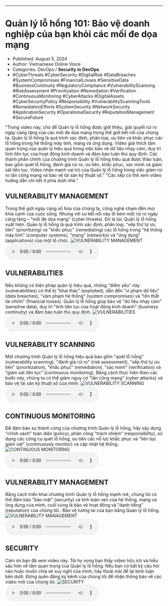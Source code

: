 
---

# Quản lý lỗ hổng 101: Bảo vệ doanh nghiệp của bạn khỏi các mối đe dọa mạng

- Published: August 5, 2024
- Author: Vietnamese Online Voice
- Categories: DevOps / **Security in DevOps**
- #CyberThreats #CyberSecurity #DigitalRisk #DataBreaches #SystemCompromises #FinancialLosses #SensitiveData #BusinessContinuity #RegulatoryCompliance #VulnerabilityScanning #RiskAssessment #Prioritization #Remediation #Verification #ContinuousMonitoring #CyberAttacks #DigitalAssets #CyberSecurityPolicy #Responsibility #VulnerabilityScanningTools #RemediationEfforts #SystemSecurity #NetworkSecurity #ApplicationSecurity #OperationalSecurity #ReputationManagement #SecureFuture

"Trong video này, chủ đề Quản lý lỗ hổng được giới thiệu, giải quyết rủi ro ngày càng tăng của các mối đe dọa mạng trong thế giới kết nối của chúng ta. Quản lý lỗ hổng là quá trình xác định, phân loại, ưu tiên và khắc phục các lỗ hổng trong hệ thống máy tính, mạng và ứng dụng. Video giải thích tầm quan trọng của quản lý hiệu quả trong việc bảo vệ dữ liệu nhạy cảm, duy trì tính liên tục của hoạt động kinh doanh và đảm bảo tuân thủ quy định. Các thành phần chính của chương trình Quản lý lỗ hổng hiệu quả được thảo luận, bao gồm quét lỗ hổng, đánh giá rủi ro, ưu tiên, khắc phục, xác minh và giám sát liên tục. Video nhấn mạnh vai trò của Quản lý lỗ hổng trong việc giảm rủi ro tấn công mạng và bảo vệ tài sản kỹ thuật số." "Các sếp có thể xem video hướng dẫn chi tiết ở phía dưới nhé."


## VULNERABILITY MANAGEMENT

Trong thế giới ngày càng số hóa của chúng ta, công nghệ chạm đến mọi khía cạnh của cuộc sống. Nhưng với sự kết nối này đi kèm một rủi ro ngày càng tăng – "mối đe dọa mạng" (cyber threats). Đó là lúc Quản lý lỗ hổng xuất hiện. Quản lý lỗ hổng là quá trình xác định, phân loại, "xếp thứ tự ưu tiên" (prioritizing) và "khắc phục" (remediating) các lỗ hổng trong "hệ thống máy tính" (computer systems), "mạng" (networks) và "ứng dụng" (applications) của một tổ chức.
![VULNERABILITY MANAGEMENT](https://http-archiver-apis-production-80.schnworks.com/storage/images/transitions/2024-08-05/transition--8817003696-Montserrat-Medium-512DA8.jpg)
<audio controls>
    <source src="https://http-archiver-apis-production-80.schnworks.com/storage/storage/audio/file-13629134938.mp3" type="audio/mpeg">
</audio>



## VULNERABILITIES

Nếu không có biện pháp quản lý hiệu quả, những "điểm yếu" này (vulnerabilities) có thể bị "khai thác" (exploited), dẫn đến "vi phạm dữ liệu" (data breaches), "xâm phạm hệ thống" (system compromises) và "tổn thất tài chính" (financial losses). Quản lý lỗ hổng giúp bảo vệ "dữ liệu nhạy cảm" (sensitive data), duy trì "tính liên tục của hoạt động kinh doanh" (business continuity) và đảm bảo tuân thủ quy định.
![VULNERABILITIES](https://http-archiver-apis-production-80.schnworks.com/storage/images/transitions/2024-08-05/transition-29781917753-Montserrat-ExtraBold-512DA8.jpg)
<audio controls>
    <source src="https://http-archiver-apis-production-80.schnworks.com/storage/storage/audio/file-2567164965.mp3" type="audio/mpeg">
</audio>



## VULNERABILITY SCANNING

Một chương trình Quản lý lỗ hổng hiệu quả bao gồm "quét lỗ hổng" (vulnerability scanning), "đánh giá rủi ro" (risk assessment), "xếp thứ tự ưu tiên" (prioritization), "khắc phục" (remediation), "xác minh" (verification) và "giám sát liên tục" (continuous monitoring). Bằng cách thực hiện theo các bước này, chúng ta có thể giảm nguy cơ "tấn công mạng" (cyber attacks) và bảo vệ tài sản kỹ thuật số của mình.
![VULNERABILITY SCANNING](https://http-archiver-apis-production-80.schnworks.com/storage/images/transitions/2024-08-05/transition--24595623237-Montserrat-ExtraBold-303F9F.jpg)
<audio controls>
    <source src="https://http-archiver-apis-production-80.schnworks.com/storage/storage/audio/file-3206794251.mp3" type="audio/mpeg">
</audio>



## CONTINUOUS MONITORING

Để đảm bảo sự thành công của chương trình Quản lý lỗ hổng, hãy xây dựng "chính sách" toàn diện (policy), phân công "trách nhiệm" (responsibility), sử dụng các công cụ quét lỗ hổng, ưu tiên các nỗ lực khắc phục và "liên tục giám sát" (continuously monitor) và cập nhật hệ thống.
![CONTINUOUS MONITORING](https://http-archiver-apis-production-80.schnworks.com/storage/images/transitions/2024-08-05/transition-35749188855-Montserrat-ExtraBold-673AB7.jpg)
<audio controls>
    <source src="https://http-archiver-apis-production-80.schnworks.com/storage/storage/audio/file-23337670435.mp3" type="audio/mpeg">
</audio>



## VULNERABILITY MANAGEMENT

Bằng cách triển khai chương trình Quản lý lỗ hổng mạnh mẽ, chúng tôi có thể đảm bảo "bảo mật" (security) và tính toàn vẹn của hệ thống, mạng và ứng dụng của mình, cuối cùng là bảo vệ hoạt động và "danh tiếng" (reputation) của chúng tôi.. Bảo vệ tương lai của bạn bằng Quản lý lỗ hổng.
![VULNERABILITY MANAGEMENT](https://http-archiver-apis-production-80.schnworks.com/storage/images/transitions/2024-08-05/transition--6204186323-Montserrat-SemiBold-283593.jpg)
<audio controls>
    <source src="https://http-archiver-apis-production-80.schnworks.com/storage/storage/audio/file-5785882729.mp3" type="audio/mpeg">
</audio>



## SECURITY

Cảm ơn bạn đã xem video này. Tôi hy vọng bạn thấy video hữu ích và hiểu sâu hơn về tầm quan trọng của Quản lý lỗ hổng. Nếu bạn có bất kỳ câu hỏi nào hoặc muốn chia sẻ suy nghĩ của mình, hãy thoải mái để lại bình luận bên dưới. Đừng quên đăng ký kênh của chúng tôi để nhận thông báo về các video mới của chúng tôi.
![SECURITY](https://http-archiver-apis-production-80.schnworks.com/storage/images/transitions/2024-08-05/transition-43379021652-Montserrat-Black-512DA8.jpg)
<audio controls>
    <source src="https://http-archiver-apis-production-80.schnworks.com/storage/storage/audio/file-10674740939.mp3" type="audio/mpeg">
</audio>

